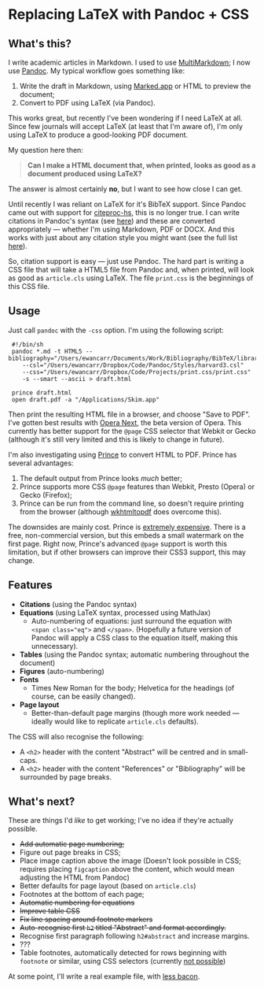 # Replacing LaTeX with Pandoc + CSS

What's this?
------------

I write academic articles in Markdown. I used to use
[MultiMarkdown](http://fletcherpenney.net/multimarkdown/); I now use
[Pandoc](http://johnmacfarlane.net/pandoc/). My typical workflow goes
something like:

 1. Write the draft in Markdown, using [Marked.app](http://markedapp.com/)
 	or HTML to preview the document;
 2. Convert to PDF using LaTeX (via Pandoc).
 
This works great, but recently I've been wondering if I need LaTeX
at all. Since few journals will accept LaTeX (at least that I'm aware of), 
I'm only using LaTeX to produce a good-looking PDF document.

My question here then: 

>**Can I make a HTML document that, when printed,
looks as good as a document produced using LaTeX?** 

The answer is almost
certainly **no**, but I want to see how close I can get.

Until recently I was reliant on LaTeX for it's BibTeX support. Since
Pandoc came out with support for
[citeproc-hs](http://gorgias.mine.nu/repos/citeproc-hs/), this is no
longer true. I can write citations in Pandoc's syntax (see
[here](http://johnmacfarlane.net/pandoc/README.html#citations-1)) and
these are converted appropriately &mdash; whether I'm using Markdown,
PDF or DOCX. And this works with just about any citation style you might
want (see the full list
[here](https://github.com/citation-style-language/styles)).

So, citation support is easy &mdash; just use Pandoc. The hard part is
writing a CSS file that will take a HTML5 file from Pandoc and, when
printed, will look as good as `article.cls` using LaTeX. The file
`print.css` is the beginnings of this CSS file.

Usage
-----

Just call `pandoc` with the `-css` option. I'm using the following script:

     #!/bin/sh
     pandoc *.md -t HTML5 --bibliography="/Users/ewancarr/Documents/Work/Bibliography/BibTeX/library.bib" 
     	--csl="/Users/ewancarr/Dropbox/Code/Pandoc/Styles/harvard3.csl" 
     	--css="/Users/ewancarr/Dropbox/Code/Projects/print.css/print.css"
     	-s --smart --ascii > draft.html
     
     prince draft.html
     open draft.pdf -a "/Applications/Skim.app"


Then print the resulting HTML file in a browser, and choose
"Save to PDF". I've gotten best results with [Opera
Next](http://www.opera.com/browser/next/), the beta version of Opera.
This currently has better support for the `@page` CSS selector that
Webkit or Gecko (although it's still very limited and this is likely to
change in future).

I'm also investigating using [Prince](http://www.princexml.com/) to convert
HTML to PDF. Prince has several advantages:

 1. The default output from Prince looks *much* better; 
 2. Prince supports more CSS `@page` features than Webkit, Presto (Opera) or Gecko (Firefox);
 3. Prince can be run from the command line, so doesn't require printing from the browser
 	(although [wkhtmltopdf](http://code.google.com/p/wkhtmltopdf/) does overcome this). 

The downsides are mainly cost. Prince is [extremely expensive](http://www.princexml.com/purchase/). 
There is a free, non-commercial version, but this embeds a small watermark on the first
page. Right now, Prince's advanced `@page` support is worth this limitation, but if other
browsers can improve their CSS3 support, this may change.

Features
--------

 - **Citations** (using the Pandoc syntax)
 - **Equations** (using LaTeX syntax, processed using MathJax)
 	- Auto-numbering of equations: just surround the equation with  
 	  `<span class="eq">` and `</span>`. (Hopefully a future version of Pandoc
 	  will apply a CSS class to the equation itself, making this unnecessary). 
 - **Tables** (using the Pandoc syntax; automatic numbering throughout the document)
 - **Figures** (auto-numbering)
 - **Fonts**
 	- Times New Roman for the body; Helvetica for the headings (of course, 
   can be easily changed).
 - **Page layout**
 	- Better-than-default page margins (though more work needed &mdash; ideally would like 
   to replicate `article.cls` defaults).
   
The CSS will also recognise the following: 

 - A `<h2>` header with the content "Abstract" will be centred and in small-caps.
 - A `<h2>` header with the content "References" or "Bibliography" will be surrounded
   by page breaks.



What's next?
------------

These are things I'd *like* to get working; I've no idea if they're actually possible.

- ~~Add automatic page numbering;~~
- Figure out page breaks in CSS;
- Place image caption above the image (Doesn't look possible in CSS; 
  requires placing `figcaption` above the content, which would mean 
  adjusting the HTML from Pandoc)
- Better defaults for page layout (based on `article.cls`)
- Footnotes at the bottom of each page;
- ~~Automatic numbering for equations~~
- ~~Improve table CSS~~
- ~~Fix line spacing around footnote markers~~
- ~~Auto-recognise first `h2` titled "Abstract" and format accordingly.~~
- Recognise first paragraph following `h2#abstract` and increase margins.
- ???
- Table footnotes, automatically detected for rows beginning with
  `footnote` or similar, using CSS selectors (currently 
  [not possible](http://stackoverflow.com/questions/1520429/css-3-content-selector))


At some point, I'll write a real example file, with [less bacon](http://baconipsum.com/).
